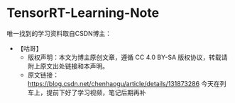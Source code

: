 # TensorRT-Learning-Note
唯一找到的学习资料取自CSDN博主：
* 【咕哥】
  * 版权声明：本文为博主原创文章，遵循 CC 4.0 BY-SA 版权协议，转载请附上原文出处链接和本声明。
  * 原文链接：https://blog.csdn.net/chenhaogu/article/details/131873286
今天在列车上，提前下好了学习视频，笔记后期再补
